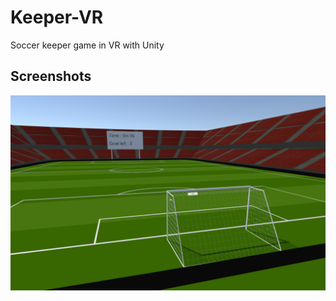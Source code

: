 # Keeper-VR
Soccer keeper game in VR with Unity

## Screenshots
<img src="/screenshots/keeper_screen1.png" alt="Keeper VR"/>
